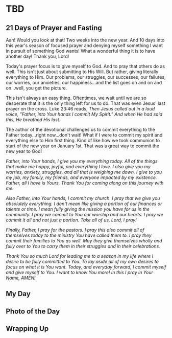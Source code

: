 # TBD

## 21 Days of Prayer and Fasting

Aah! Would you look at that! Two weeks into the new year. And 10 days into this year's season of focused prayer and denying myself something I want in pursuit of something God wants! What a wonderful thing it is to have another day! Thank you, Lord!

Today's prayer focus is to give myself to God. And to pray that others do as well. This isn't just about submitting to His Will. But rather, giving literally everything to Him. Our problems, our struggles, our successes, our failures, our worries, our anxieties, our happiness...and the list goes on and on and on...well, you get the picture.

This isn't always an easy thing. Oftentimes, we wait until we are so desperate that it is the only thing left for us to do. That was even Jesus' last prayer on the cross. Luke 23:46 reads, *Then Jesus called out in a loud voice, "Father, into Your hands I commit My Spirit." And when He had said this, He breathed His last.*

The author of the devotional challenges us to commit everything to the Father today...right now...don't wait! What if I were to commit my spirit and everything else to Him first thing. Kind of like how we took communion to start of the new year on January 1st. That was a great way to commit the new year to God!

*Father, into Your hands, I give you my everything today. All of the things that make me happy, joyful, and everything I love. I also give you my worries, anxiety, struggles, and all that is weighing me down. I give to you my job, my family, my friends, and everyone impacted by my existence. Father, all I have is Yours. Thank You for coming along on this journey with me.*

*Also Father, into Your hands, I commit my church. I pray that we give you absolutely everything. I don't mean like giving a portion of our finances or talents or time. I mean fully giving the mission you have for us in the community. I pray we commit to You our worship and our hearts. I pray we commit it all and not just a portion. Take all of us, Lord, I pray!*

*Finally, Father, I pray for the pastors. I pray this also commit all of themselves today to the ministry You have called them to. I pray they commit their families to You as well. May they give themselves wholly and fully over to You to carry them in their struggles and in their celebrations.*

*Thank You so much Lord for leading me to a season in my life where I desire to be fully committed to You. To lay aside all of my own desires to focus on what it is You want. Today, and everyday forward, I commit myself and give myself to You. I want to know You more! In this I pray in Your Name, AMEN!*



## My Day



## Photo of the Day



## Wrapping Up

